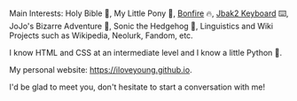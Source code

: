 Main Interests: Holy Bible 📖, My Little Pony 🦄, [Bonfire](https://bonfire.moe) 🔥, [Jbak2 Keyboard](https://jbak2.ucoz.net) ⌨️, JoJo's Bizarre Adventure 💪, Sonic the Hedgehog 🦔, Linguistics and Wiki Projects such as Wikipedia, Neolurk, Fandom, etc.

I know HTML and CSS at an intermediate level and I know a little Python 🐍.

My personal website: https://iloveyoung.github.io.

I'd be glad to meet you, don't hesitate to start a conversation with me!
